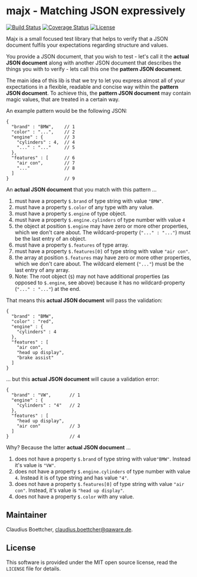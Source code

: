 # majx - Matching JSON expressively
[![Build Status](https://travis-ci.org/qaware/majx.svg?branch=master)](https://travis-ci.org/qaware/majx) [![Coverage Status](https://coveralls.io/repos/github/qaware/majx/badge.svg?branch=master)](https://coveralls.io/github/qaware/majx?branch=master) [![License](http://img.shields.io/badge/license-MIT-green.svg?style=flat)]()

Majx is a small focused test library that helps to verify that a JSON document fulfils your expectations regarding 
structure and values. 

You provide a JSON document, that you wish to test - let's call it the **actual JSON document**
along with another JSON document that describes the things you with to verify - lets call this one the **pattern JSON document**.

The main idea of this lib is that we try to let you express almost all of your expectations in a flexible, readable 
and concise way within the **pattern JSON document**. To achieve this, the **pattern JSON document** may contain magic 
values, that are treated in a certain way. 

An example pattern would be the following JSON:

```
{
  "brand" : "BMW",    // 1
  "color" : "...",    // 2
  "engine" : {        // 3
    "cylinders" : 4,  // 4
    "..." : "..."     // 5
  },
  "features" : [      // 6 
    "air con",        // 7
    "..."             // 8
  ]
}                     // 9
```

An **actual JSON document** that you match with this pattern ...

1. must have a property ``$.brand`` of type string with value ``"BMW"``.
2. must have a property ``$.color`` of any type with any value.
3. must have a property ``$.engine`` of type object.
4. must have a property ``$.engine.cylinders`` of type number with value ``4``
5. the object at position ``$.engine`` may have zero or more other properties, which we don't care about. The wildcard-property (``"..." : "..."``) must be the last entry of an object.
6. must have a property ``$.features`` of type array.
7. must have a property ``$.features[0]`` of type string with value ``"air con"``.
8. the array at position ``$.features`` may have zero or more other properties, which we don't care about. The wildcard element (``"..."``) must be the last entry of any array.
9. Note: The root object (``$``) may not have additional properties (as opposed to ``$.engine``, see above) 
because it has no wildcard-property (``"..." : "..."``) at the end.

That means this **actual JSON document** will pass the validation:

```
{
  "brand" : "BMW",    
  "color" : "red",    
  "engine" : {        
    "cylinders" : 4
  },
  "features" : [       
    "air con",        
    "head up display",
    "brake assist"             
  ]
}                     
```

... but this **actual JSON document** will cause a validation error:

```
{
  "brand" : "VW",       // 1
  "engine" : {        
    "cylinders" : "4"   // 2  
  },
  "features" : [
    "head up display",
    "air con"           // 3
  ]
}                       // 4
```

Why? Because the latter **actual JSON document** ...

1. does not have a property ``$.brand`` of type string with value``"BMW"``. Instead it's value is ``"VW"``.
2. does not have a property ``$.engine.cylinders`` of type number with value ``4``. Instead it is of type 
string and has value ``"4"``.
3. does not have a property ``$.features[0]`` of type string with value ``"air con"``. 
Instead, it's value is ``"head up display"``.
4. does not have a property ``$.color`` with any value.

## Maintainer

Claudius Boettcher, <claudius.boettcher@qaware.de>.

## License

This software is provided under the MIT open source license, read the `LICENSE` file for details.
